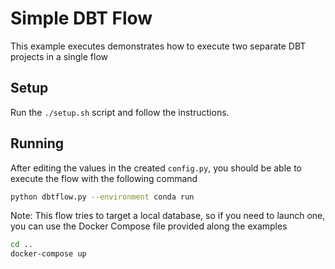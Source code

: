 # Simple DBT Flow

This example executes demonstrates how to execute two separate DBT projects in a single flow

## Setup

Run the `./setup.sh` script and follow the instructions.

## Running

After editing the values in the created `config.py`, you should be able to execute the flow with the following command
```sh
python dbtflow.py --environment conda run
```

Note: This flow tries to target a local database, so if you need to launch one, you can use the Docker Compose file provided along the examples

```sh
cd ..
docker-compose up
```